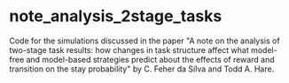 # note_analysis_2stage_tasks
Code for the simulations discussed in the paper "A note on the analysis of two-stage task results: how changes in task structure affect what model-free and model-based strategies predict about the effects of reward and transition on the stay probability" by C. Feher da Silva and Todd A. Hare.

